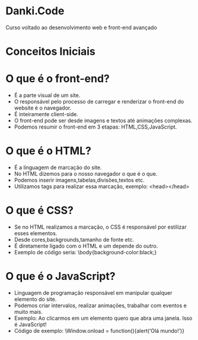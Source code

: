 # Danki.Code
Curso voltado ao desenvolvimento web e front-end avançado

# Conceitos Iniciais
# O que é o front-end?

* É a parte visual de um site.
* O responsável pelo processo de carregar e renderizar o front-end do website é o navegador.
* É inteiramente client-side.
* O front-end pode ser desde imagens e textos até animações complexas.
* Podemos resumir o front-end em 3 etapas: HTML,CSS,JavaScript.

# O que é o HTML?
* É a linguagem de marcação do site.
* No HTML dizemos para o nosso navegador o que é o que.
* Podemos inserir imagens,tabelas,divisões,textos etc.
* Utilizamos tags para realizar essa marcação, exemplo: 
   \<head><title>Meu Site!</title>\</head>
   
# O que é CSS?
* Se no HTML realizamos a marcação, o CSS é responsável por estilizar esses elementos.
* Desde cores,backgrounds,tamanho de fonte etc.
* É diretamente ligado com o HTML e um depende do outro.
* Exemplo de código seria:
  \body{background-color:black;}
  
# O que é o JavaScript?
* Linguagem de programação responsável em manipular qualquer elemento do site.
* Podemos criar intervalos, realizar animações, trabalhar com eventos e muito mais.
* Exemplo: Ao clicarmos em um elemento quero que abra uma janela. Isso é JavaScript!
* Código de exemplo:
  \Window.onload = function(){alert(‘Olá    mundo!’)}



